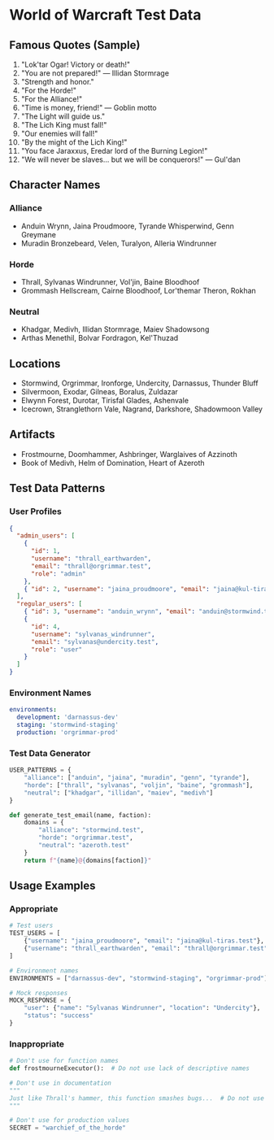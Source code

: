 # World of Warcraft Test Data

## Famous Quotes (Sample)

1. "Lok'tar Ogar! Victory or death!"
2. "You are not prepared!" — Illidan Stormrage
3. "Strength and honor."
4. "For the Horde!"
5. "For the Alliance!"
6. "Time is money, friend!" — Goblin motto
7. "The Light will guide us."
8. "The Lich King must fall!"
9. "Our enemies will fall!"
10. "By the might of the Lich King!"
11. "You face Jaraxxus, Eredar lord of the Burning Legion!"
12. "We will never be slaves... but we will be conquerors!" — Gul'dan

## Character Names

### Alliance

- Anduin Wrynn, Jaina Proudmoore, Tyrande Whisperwind, Genn Greymane
- Muradin Bronzebeard, Velen, Turalyon, Alleria Windrunner

### Horde

- Thrall, Sylvanas Windrunner, Vol'jin, Baine Bloodhoof
- Grommash Hellscream, Cairne Bloodhoof, Lor'themar Theron, Rokhan

### Neutral

- Khadgar, Medivh, Illidan Stormrage, Maiev Shadowsong
- Arthas Menethil, Bolvar Fordragon, Kel'Thuzad

## Locations

- Stormwind, Orgrimmar, Ironforge, Undercity, Darnassus, Thunder Bluff
- Silvermoon, Exodar, Gilneas, Boralus, Zuldazar
- Elwynn Forest, Durotar, Tirisfal Glades, Ashenvale
- Icecrown, Stranglethorn Vale, Nagrand, Darkshore, Shadowmoon Valley

## Artifacts

- Frostmourne, Doomhammer, Ashbringer, Warglaives of Azzinoth
- Book of Medivh, Helm of Domination, Heart of Azeroth

## Test Data Patterns

### User Profiles

```json
{
  "admin_users": [
    {
      "id": 1,
      "username": "thrall_earthwarden",
      "email": "thrall@orgrimmar.test",
      "role": "admin"
    },
    { "id": 2, "username": "jaina_proudmoore", "email": "jaina@kul-tiras.test", "role": "admin" }
  ],
  "regular_users": [
    { "id": 3, "username": "anduin_wrynn", "email": "anduin@stormwind.test", "role": "user" },
    {
      "id": 4,
      "username": "sylvanas_windrunner",
      "email": "sylvanas@undercity.test",
      "role": "user"
    }
  ]
}
```

### Environment Names

```yaml
environments:
  development: 'darnassus-dev'
  staging: 'stormwind-staging'
  production: 'orgrimmar-prod'
```

### Test Data Generator

```python
USER_PATTERNS = {
    "alliance": ["anduin", "jaina", "muradin", "genn", "tyrande"],
    "horde": ["thrall", "sylvanas", "voljin", "baine", "grommash"],
    "neutral": ["khadgar", "illidan", "maiev", "medivh"]
}

def generate_test_email(name, faction):
    domains = {
        "alliance": "stormwind.test",
        "horde": "orgrimmar.test",
        "neutral": "azeroth.test"
    }
    return f"{name}@{domains[faction]}"
```

## Usage Examples

### Appropriate

```python
# Test users
TEST_USERS = [
    {"username": "jaina_proudmoore", "email": "jaina@kul-tiras.test"},
    {"username": "thrall_earthwarden", "email": "thrall@orgrimmar.test"}
]

# Environment names
ENVIRONMENTS = ["darnassus-dev", "stormwind-staging", "orgrimmar-prod"]

# Mock responses
MOCK_RESPONSE = {
    "user": {"name": "Sylvanas Windrunner", "location": "Undercity"},
    "status": "success"
}
```

### Inappropriate

```python
# Don't use for function names
def frostmourneExecutor():  # Do not use lack of descriptive names

# Don't use in documentation
"""
Just like Thrall's hammer, this function smashes bugs...  # Do not use themed explanations
"""

# Don't use for production values
SECRET = "warchief_of_the_horde"
```
